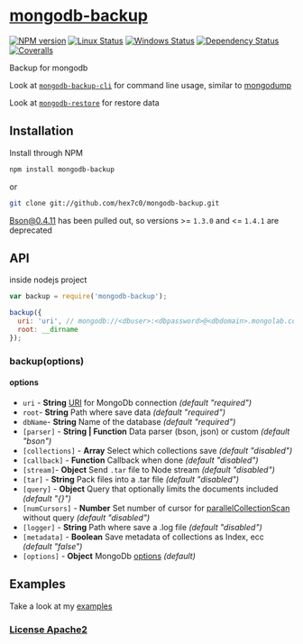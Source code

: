 # [mongodb-backup](https://github.com/hex7c0/mongodb-backup)

[![NPM version](https://img.shields.io/npm/v/mongodb-backup.svg)](https://www.npmjs.com/package/mongodb-backup)
[![Linux Status](https://img.shields.io/travis/hex7c0/mongodb-backup.svg?label=linux)](https://travis-ci.org/hex7c0/mongodb-backup)
[![Windows Status](https://img.shields.io/appveyor/ci/hex7c0/mongodb-backup.svg?label=windows)](https://ci.appveyor.com/project/hex7c0/mongodb-backup)
[![Dependency Status](https://img.shields.io/david/hex7c0/mongodb-backup.svg)](https://david-dm.org/hex7c0/mongodb-backup)
[![Coveralls](https://img.shields.io/coveralls/hex7c0/mongodb-backup.svg)](https://coveralls.io/r/hex7c0/mongodb-backup)

Backup for mongodb

Look at [`mongodb-backup-cli`](https://github.com/hex7c0/mongodb-backup-cli) for command line usage, similar to [mongodump](http://docs.mongodb.org/manual/reference/program/mongodump/)

Look at [`mongodb-restore`](https://github.com/hex7c0/mongodb-restore) for restore data

## Installation

Install through NPM

```bash
npm install mongodb-backup
```
or
```bash
git clone git://github.com/hex7c0/mongodb-backup.git
```

Bson@0.4.11 has been pulled out, so versions >= `1.3.0` and <= `1.4.1` are deprecated

## API

inside nodejs project
```js
var backup = require('mongodb-backup');

backup({
  uri: 'uri', // mongodb://<dbuser>:<dbpassword>@<dbdomain>.mongolab.com:<dbport>/<dbdatabase>
  root: __dirname
});
```

### backup(options)

#### options

 - `uri` - **String** [URI](http://mongodb.github.io/node-mongodb-native/2.0/tutorials/urls/) for MongoDb connection *(default "required")*
 - `root`- **String** Path where save data *(default "required")*
 - `dbName`- **String** Name of the database *(default "required")*
 - `[parser]` - **String | Function** Data parser (bson, json) or custom *(default "bson")*
 - `[collections]` - **Array** Select which collections save *(default "disabled")*
 - `[callback]` - **Function** Callback when done *(default "disabled")*
 - `[stream]`- **Object** Send `.tar` file to Node stream *(default "disabled")*
 - `[tar]` - **String** Pack files into a .tar file *(default "disabled")*
 - `[query]` - **Object** Query that optionally limits the documents included *(default "{}")*
 - `[numCursors]` - **Number** Set number of cursor for [parallelCollectionScan](https://docs.mongodb.org/v3.0/reference/command/parallelCollectionScan) without query *(default "disabled")*
 - `[logger]` - **String** Path where save a .log file *(default "disabled")*
 - `[metadata]` - **Boolean** Save metadata of collections as Index, ecc *(default "false")*
 - `[options]` - **Object** MongoDb [options](http://mongodb.github.io/node-mongodb-native/2.0/tutorials/connecting/#toc_7) *(default)*

## Examples

Take a look at my [examples](https://github.com/hex7c0/mongodb-backup/tree/1.6/examples)

### [License Apache2](https://github.com/hex7c0/mongodb-backup/blob/1.6/LICENSE)
